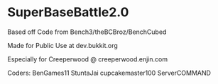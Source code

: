 SuperBaseBattle2.0
==================

Based off Code from Bench3/theBCBroz/BenchCubed

Made for Public Use at dev.bukkit.org

Especially for Creeperwood @ creeperwood.enjin.com
 
 Coders:
 BenGames11
 StuntaJai
 cupcakemaster100
 ServerCOMMAND
